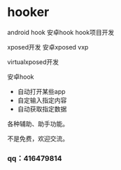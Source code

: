 # hooker
android hook  安卓hook  hook项目开发

xposed开发 安卓xposed vxp

virtualxposed开发


安卓hook

- 自动打开某些app
- 自定输入指定内容
- 自动获取指定数据

各种辅助、助手功能。

不是免费，欢迎交流。

### qq：416479814
